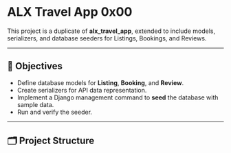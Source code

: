 # ALX Travel App 0x00

This project is a duplicate of **alx_travel_app**, extended to include models, serializers, and database seeders for Listings, Bookings, and Reviews.

---

## 📌 Objectives
- Define database models for **Listing**, **Booking**, and **Review**.
- Create serializers for API data representation.
- Implement a Django management command to **seed** the database with sample data.
- Run and verify the seeder.

---

## 🗂 Project Structure

